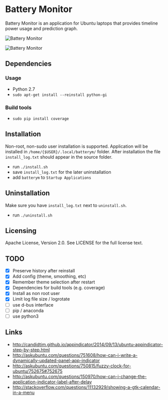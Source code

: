 # Battery Monitor

Battery Monitor is an application for Ubuntu laptops that provides timeline power usage and prediction graph.

![Battery Monitor](img/battery_monitor.png)

![Battery Monitor](img/battery_monitor2.png)

## Dependencies

### Usage

- Python 2.7
- `sudo apt-get install --reinstall python-gi`

### Build tools

- `sudo pip install coverage`

## Installation

Non-root, non-sudo user installation is supported. Application will be installed in `/home/{$USER}/.local/batterym/` folder. After installation the file `install_log.txt` should appear in the source folder.

- run `./install.sh`
- save `install_log.txt` for the later uninstallation
- add `batterym` to `Startup Applications`

## Uninstallation

Make sure you have `install_log.txt` next to `uninstall.sh`.

- run `./uninstall.sh`

## Licensing

Apache License, Version 2.0. See LICENSE for the full license text.

## TODO

- [x] Preserve history after reinstall
- [x] Add config (theme, smoothing, etc)
- [x] Remember theme selection after restart
- [x] Dependencies for build tools (e.g. coverage)
- [x] Install as non root user
- [x] Limit log file size / logrotate
- [ ] use d-bus interface
- [ ] pip / anaconda
- [ ] use python3

## Links

- http://candidtim.github.io/appindicator/2014/09/13/ubuntu-appindicator-step-by-step.html
- http://askubuntu.com/questions/751608/how-can-i-write-a-dynamically-updated-panel-app-indicator
- http://askubuntu.com/questions/750815/fuzzy-clock-for-ubuntu/752675#752675
- http://askubuntu.com/questions/150970/how-can-i-change-the-application-indicator-label-after-delay
- http://stackoverflow.com/questions/11132929/showing-a-gtk-calendar-in-a-menu
